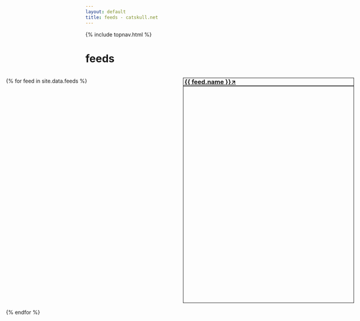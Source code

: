 ```yaml
---
layout: default
title: feeds - catskull.net
---
```

{% include topnav.html %}

# feeds

<style>
.feed {
  height: 600px;
  border: 1px solid;
  overflow: hidden;
  display: flex;
  flex-direction: column;
}

.feed h3 {
  margin: 0;
  flex-shrink: 0;
  padding-left: 3px;
  border-bottom: 2px solid;
}

.feed-content {
  flex: 1;
  overflow-y: auto;
  padding: 0 1rem 1rem 1rem;
}

.feed-content p {
  margin: 0;
}

.feeds {
  display: grid;
  grid-template-columns: repeat(auto-fit, minmax(350px, 1fr));
  gap: 1rem;
  margin-left: calc(50% - 50vw);
  margin-right: calc(50% - 50vw);
  max-width: none;
  width: auto;
  padding: 1rem;
}
</style>

<section id="feeds">
    <div class="feeds">
      {% for feed in site.data.feeds %}
        <div class="feed">
            <h3><a href="{{ feed.link }}" target="_blank">{{ feed.name }}↗</a></h3>
            <div class="feed-content">
                <rss-feed count="999" url="{{ feed.url }}"></rss-feed>
            </div>
        </div>
      {% endfor %}
    </div>
</section>

<script src="https://catskull.net/public/js/components/rss-feed.js" async></script>
